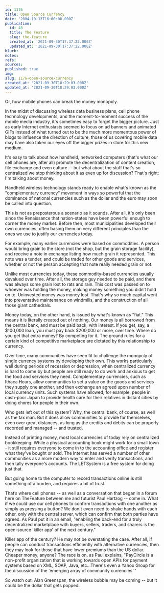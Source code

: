 ```yaml
---
id: 1176
title: Open Source Currency
date: '2004-10-13T16:00:00.000Z'
publication:
  id: 48
  title: The Feature
  slug: the-feature
  created_at: '2021-09-30T17:37:22.000Z'
  updated_at: '2021-09-30T17:37:22.000Z'
blurb: 
notes: 
refs: 
sources: 
published: true
img: 
slug: 1176-open-source-currency
created_at: '2021-09-30T18:29:03.000Z'
updated_at: '2021-09-30T18:29:03.000Z'
---
```

Or, how mobile phones can break the money monopoly.

In the midst of discussing wireless data business plans, cell phone technology developments, and the moment-to-moment success of the mobile media industry, it's sometimes easy to forget the bigger picture. Just as early Internet enthusiasts seemed to focus on ad banners and animated GIFs instead of what turned out to be the much more momentous power of blogs to influence the direction of culture, those of us covering mobile data may have also taken our eyes off the bigger prizes in store for this new medium.

It's easy to talk about how handheld, networked computers (that's what our cell phones are, after all) promote the decentralization of content creation, file exchange and even culture -- but what about the stuff that's so centralized we stop thinking about it as even up for discussion? That's right: I'm talking about money.

Handheld wireless technology stands ready to enable what's known as the "complementary currency" movement in ways so powerful that the dominance of national currencies such as the dollar and the euro may soon be called into question.

This is not as preposterous a scenario as it sounds. After all, it's only been since the Renaissance that nation-states have been powerful enough to corner the money market. Before then, most municipalities developed their own currencies, often basing them on very different principles than the ones we use to justify our currencies today.

For example, many earlier currencies were based on commodities. A person would bring grain to the store (not the shop, but the grain storage facility), and receive a note in exchange listing how much grain it represented. This note was a tender, and could be traded for other goods and services, whether or not the person accepting that note really needed grain or not.

Unlike most currencies today, these commodity-based currencies usually devalued over time. After all, the storage guy needed to be paid, and there was always some grain lost to rats and rain. This cost was passed on to whoever was holding the money, making money something you didn’t hold on to. Uninvested money was money lost. That's why so much capital went into preventative maintenance on windmills, and the construction of all those giant cathedrals.

Money today, on the other hand, is issued by what's known as "fiat." This means it is literally created out of nothing. Our money is all borrowed from the central bank, and must be paid back, with interest. If you get, say, a $100,000 loan, you must pay back $200,000 or more, over time. Where do you get that extra money? By competing for it. The ground rules for a certain kind of competitive marketplace are dictated by this relationship to currency.

Over time, many communities have seen fit to challenge the monopoly of single currency systems by developing their own. This works particularly well during periods of recession or depression, when centralized currency is hard to come by but people are still ready to do work and anxious to get the food and services they need. Complementary currencies, such as Ithaca Hours, allow communities to set a value on the goods and services they supply one another, and then exchange an agreed upon number of local currency units. Such systems have allowed, for example, people in cash-poor Japan to provide health care for their relatives in distant cities by doing chores for people in their own.

Who gets left out of this system? Why, the central bank, of course, as well as the tax man. But it does allow communities to provide for themselves, even over great distances, as long as the credits and debits can be properly recorded and managed -- and trusted.

Instead of printing money, most local currencies of today rely on centralized bookkeeping. While a physical accounting book might work for a small town - it still requires everyone to come in to the accounting office and register what they've bought or sold. The Internet has served a number of other communities as a more modern way to enter and verify transactions, and then tally everyone's accounts. The LETSystem is a free system for doing just that.

But going home to the computer to record transactions online is still something of a burden, and requires a bit of trust.

That’s where cell phones -- as well as a conversation that began in a forum here on TheFeature between me and futurist Paul Hartzog -- come in. What if we could use our cell phones to confirm transactions with one another as simply as pressing a button? We don't even need to shake hands with each other, only with the central server, which can confirm that both parties have agreed. As Paul put it in an email, "enabling the back-end for a truly decentralized marketplace with buyers, sellers, traders, and sharers is the open-source 'killer app' of the next century."

Killer app of the century? He may not be overstating the case. After all, if people can conduct transactions efficiently with alternative currencies, then they may look for those that have lower premiums than the US dollar. Cheaper money, anyone? The race is on, as Paul explains, "PayCircle is a non-profit organization that is working towards open APIs for payment systems based on XML, SOAP, Java, etc...There's even a Yahoo Group for the discussion of the 'emerging array of community currencies.'"

So watch out, Alan Greenspan, the wireless bubble may be coming -- but it could be the dollar that gets popped.
